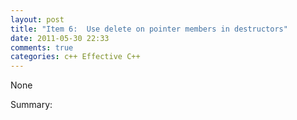 ```yaml
---
layout: post
title: "Item 6:  Use delete on pointer members in destructors"
date: 2011-05-30 22:33
comments: true
categories: c++ Effective C++
---
```


None


Summary:




